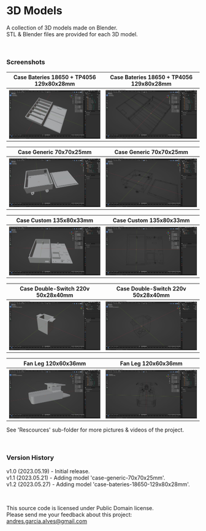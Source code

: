 # 3D Models

A collection of 3D models made on Blender.    
STL & Blender files are provided for each 3D model.

&nbsp;

### Screenshots

| Case Bateries 18650 + TP4056 129x80x28mm                 | Case Bateries 18650 + TP4056 129x80x28mm                 |
|----------------------------------------------------------|----------------------------------------------------------|
| ![](Resources/case-bateries-18650-129x80x28mm-1.jpg)     | ![](Resources/case-bateries-18650-129x80x28mm-2.jpg)     |

| Case Generic 70x70x25mm                                  | Case Generic 70x70x25mm                                  |
|----------------------------------------------------------|----------------------------------------------------------|
| ![](Resources/case-generic-70x70x25mm-1.jpg)             | ![](Resources/case-generic-70x70x25mm-2.jpg)             |

| Case Custom 135x80x33mm                                  | Case Custom 135x80x33mm                                  |
|----------------------------------------------------------|----------------------------------------------------------|
| ![](Resources/case-generic-135x80x33mm-1.jpg)            | ![](Resources/case-generic-135x80x33mm-2.jpg)            |
  
| Case Double-Switch 220v 50x28x40mm                       | Case Double-Switch 220v 50x28x40mm                       |
|----------------------------------------------------------|----------------------------------------------------------|
| ![](Resources/case-double-switch-220v-50x28x40mm-1.jpg)  | ![](Resources/case-double-switch-220v-50x28x40mm-2.jpg)  |

| Fan Leg 120x60x36mm                                      | Fan Leg 120x60x36mm                                      |
|----------------------------------------------------------|----------------------------------------------------------|
| ![](Resources/fan-leg-120x60x38mm-1.jpg)                 | ![](Resources/fan-leg-120x60x38mm-2.jpg)                 |

See 'Rescources' sub-folder for more pictures & videos of the project.

&nbsp;

### Version History

v1.0 (2023.05.19) - Initial release.  
v1.1 (2023.05.21) - Adding model 'case-generic-70x70x25mm'.  
v1.2 (2023.05.27) - Adding model 'case-bateries-18650-129x80x28mm'.  

&nbsp;

This source code is licensed under Public Domain license.  
Please send me your feedback about this project: andres.garcia.alves@gmail.com
